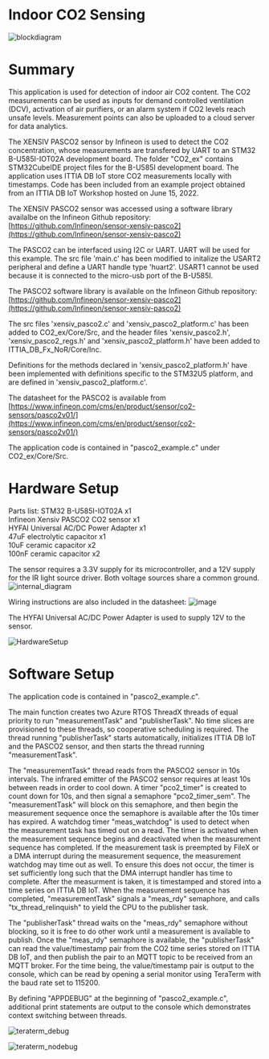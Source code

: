 # Indoor CO2 Sensing

![blockdiagram](https://user-images.githubusercontent.com/76540445/192641730-168c4bf1-e662-4bef-a312-0dc307cb4783.png)

# Summary

This application is used for detection of indoor air CO2 content. The CO2 measurements can be used as inputs for demand controlled ventilation (DCV), activation of air purifiers, or an alarm system if CO2 levels reach unsafe levels. Measurement points can also be uploaded to a cloud server for data analytics.

The XENSIV PASCO2 sensor by Infineon is used to detect the CO2 concentration, whose measurements are transfered by UART to an STM32 B-U585I-IOT02A development board. The folder "CO2_ex" contains STM32CubeIDE project files for the B-U585I development board. The application uses ITTIA DB IoT store CO2 measurements locally with timestamps. Code has been included from an example project obtained from an ITTIA DB IoT Workshop hosted on June 15, 2022.

The XENSIV PASCO2 sensor was accessed using a software library availalbe on the Infineon Github repository:
[https://github.com/Infineon/sensor-xensiv-pasco2](https://github.com/Infineon/sensor-xensiv-pasco2)

The PASCO2 can be interfaced using I2C or UART. UART will be used for this example. The src file 'main.c' has been modified to initalize the USART2 peripheral and define a UART handle type 'huart2'. USART1 cannot be used because it is connected to the micro-usb port of the B-U585I.

The PASCO2 software library is available on the Infineon Github repository:
[https://github.com/Infineon/sensor-xensiv-pasco2](https://github.com/Infineon/sensor-xensiv-pasco2)

The src files 'xensiv_pasco2.c' and 'xensiv_pasco2_platform.c' has been added to CO2_ex/Core/Src, and the header files 'xensiv_pasco2.h', 'xensiv_pasco2_regs.h' and 'xensiv_pasco2_platform.h' have been added to ITTIA_DB_Fx_NoR/Core/Inc.

Definitions for the methods declared in 'xensiv_pasco2_platform.h' have been implemented with definitions specific to the STM32U5 platform, and are defined in 'xensiv_pasco2_platform.c'.

The datasheet for the PASCO2 is available from [https://www.infineon.com/cms/en/product/sensor/co2-sensors/pasco2v01/](https://www.infineon.com/cms/en/product/sensor/co2-sensors/pasco2v01/)

The application code is contained in "pasco2_example.c" under CO2_ex/Core/Src.

# Hardware Setup

Parts list: STM32 B-U585I-IOT02A x1     <br />
Infineon Xensiv PASCO2 CO2 sensor x1    <br />
HYFAI Universal AC/DC Power Adapter x1  <br />
47uF electrolytic capacitor x1          <br />
10uF ceramic capacitor x2               <br />
100nF ceramic capacitor x2              <br />

The sensor requires a 3.3V supply for its microcontroller, and a 12V supply for the IR light source driver. Both voltage sources share a common ground.
 ![internal_diagram](https://user-images.githubusercontent.com/76540445/189276004-33408bd3-8a63-42dd-a08c-f0691aa2c0a3.PNG)
 
Wiring instructions are also included in the datasheet:
![image](https://user-images.githubusercontent.com/76540445/189276868-cf4ef7b2-ba99-4a4c-9e0b-459334d7ff51.png)

The HYFAI Universal AC/DC Power Adapter is used to supply 12V to the sensor.

![HardwareSetup](https://user-images.githubusercontent.com/76540445/192639246-1f9dbbc1-75c1-4d8b-8097-dcc0d2173a4e.jpg)

# Software Setup

The application code is contained in "pasco2_example.c".

The main function creates two Azure RTOS ThreadX threads of equal priority to run "measurementTask" and "publisherTask". No time slices are provisioned to these threads, so cooperative scheduling is required. The thread running "publisherTask" starts automatically, initializes ITTIA DB IoT and the PASCO2 sensor, and then starts the thread running "measurementTask".

The "measurementTask" thread reads from the PASCO2 sensor in 10s intervals. The infrared emitter of the PASCO2 sensor requires at least 10s between reads in order to cool down. A timer "pco2_timer" is created to count down for 10s, and then signal a semaphore "pco2_timer_sem". The "measurementTask" will block on this semaphore, and then begin the measurement sequence once the semaphore is available after the 10s timer has expired. A watchdog timer "meas_watchdog" is used to detect when the measurement task has timed out on a read. The timer is activated when the measurement sequence begins and deactivated when the measurement sequence has completed. If the measurement task is preempted by FileX or a DMA interrupt during the measurement sequence, the measurement watchdog may time out as well. To ensure this does not occur, the timer is set sufficiently long such that the DMA interrupt handler has time to complete. After the measurment is taken, it is timestamped and stored into a time series on ITTIA DB IoT. When the measurement sequence has completed, "measurementTask" signals a "meas_rdy" semaphore, and calls "tx_thread_relinquish" to yield the CPU to the publisher task.

The "publisherTask" thread waits on the "meas_rdy" semaphore without blocking, so it is free to do other work until a measurement is available to publish. Once the "meas_rdy" semaphore is available, the "publisherTask" can read the value/timestamp pair from the CO2 time series stored on ITTIA DB IoT, and then publish the pair to an MQTT topic to be received from an MQTT broker. For the time being, the value/timestamp pair is output to the console, which can be read by opening a serial monitor using TeraTerm with the baud rate set to 115200.

By defining "APPDEBUG" at the beginning of "pasco2_example.c", additional print statements are output to the console which demonstrates context switching between threads. 

![teraterm_debug](https://user-images.githubusercontent.com/76540445/192642541-a5197149-833d-42db-94a4-93e124e82857.PNG)

![teraterm_nodebug](https://user-images.githubusercontent.com/76540445/192642572-5468ed5d-9880-4c3f-add3-f5ee4e53d8a8.PNG)

